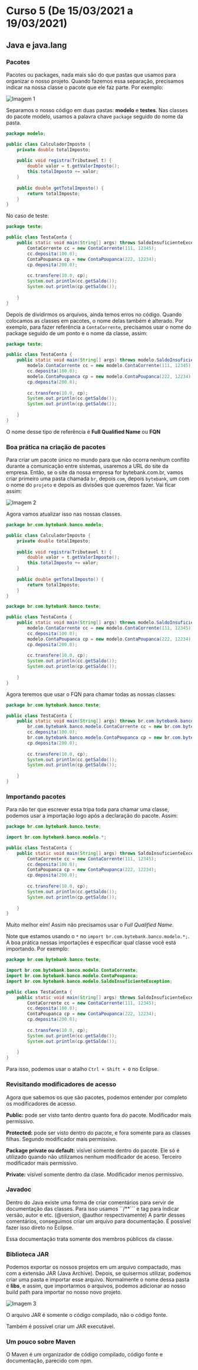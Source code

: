 # Curso 5 (De 15/03/2021 a 19/03/2021)

## Java e java.lang

### Pacotes

Pacotes ou packages, nada mais são do que pastas que usamos para organizar o nosso projeto. Quando fazemos essa separação, precisamos indicar na nossa classe o pacote que ele faz parte. Por exemplo: 

![Imagem 1](./imgs/java-javalang-img-1.png)

Separamos o nosso código em duas pastas: **modelo** e **testes**. Nas classes do pacote modelo, usamos a palavra chave ``package`` seguido do nome da pasta.

```java
package modelo;

public class CalculadorImposto {
	private double totalImposto;
	
	public void registra(Tributavel t) {
		double valor = t.getValorImposto();
		this.totalImposto += valor;
	}
	
	public double getTotalImposto() {
		return totalImposto;
	}
}
```

No caso de teste: 

```java
package teste;

public class TestaConta {
	public static void main(String[] args) throws SaldoInsuficienteException {
		ContaCorrente cc = new ContaCorrente(111, 12345);
		cc.deposita(100.0);
		ContaPoupanca cp = new ContaPoupanca(222, 12234);
		cp.deposita(200.0);
		
		cc.transfere(10.0, cp);
		System.out.println(cc.getSaldo());
		System.out.println(cp.getSaldo());
		
	}
}
```

Depois de dividirmos os arquivos, ainda temos erros no código. Quando colocamos as classes em pacotes, o nome delas também é alterado. Por exemplo, para fazer referência a ``ContaCorrente``, precisamos usar o nome do package seguido de um ponto e o nome da classe, assim:

```java
package teste;

public class TestaConta {
	public static void main(String[] args) throws modelo.SaldoInsuficienteException {
		modelo.ContaCorrente cc = new modelo.ContaCorrente(111, 12345);
		cc.deposita(100.0);
		modelo.ContaPoupanca cp = new modelo.ContaPoupanca(222, 12234);
		cp.deposita(200.0);
		
		cc.transfere(10.0, cp);
		System.out.println(cc.getSaldo());
		System.out.println(cp.getSaldo());
		
	}
}
```

O nome desse tipo de referência é **Full Qualified Name** ou **FQN**

### Boa prática na criação de pacotes

Para criar um pacote único no mundo para que não ocorra nenhum conflito durante a comunicação entre sistemas, usaremos a URL do site da empresa. Então, se o site da nossa empresa for bytebank.com.br, vamos criar primeiro uma pasta chamada ``br``, depois ``com``, depois ``bytebank``, um com o nome do ``projeto`` e depois as divisões que queremos fazer. Vai ficar assim: 

![Imagem 2](./imgs/java-javalang-img-2.png)

Agora vamos atualizar isso nas nossas classes.

```java
package br.com.bytebank.banco.modelo;

public class CalculadorImposto {
	private double totalImposto;
	
	public void registra(Tributavel t) {
		double valor = t.getValorImposto();
		this.totalImposto += valor;
	}
	
	public double getTotalImposto() {
		return totalImposto;
	}
}
```

```java
package br.com.bytebank.banco.teste;

public class TestaConta {
	public static void main(String[] args) throws modelo.SaldoInsuficienteException {
		modelo.ContaCorrente cc = new modelo.ContaCorrente(111, 12345);
		cc.deposita(100.0);
		modelo.ContaPoupanca cp = new modelo.ContaPoupanca(222, 12234);
		cp.deposita(200.0);
		
		cc.transfere(10.0, cp);
		System.out.println(cc.getSaldo());
		System.out.println(cp.getSaldo());
		
	}
}
```

Agora teremos que usar o FQN para chamar todas as nossas classes: 

```java
package br.com.bytebank.banco.teste;

public class TestaConta {
	public static void main(String[] args) throws br.com.bytebank.banco.modelo.SaldoInsuficienteException {
		br.com.bytebank.banco.modelo.ContaCorrente cc = new br.com.bytebank.banco.modelo.ContaCorrente(111, 12345);
		cc.deposita(100.0);
		br.com.bytebank.banco.modelo.ContaPoupanca cp = new br.com.bytebank.banco.modelo.ContaPoupanca(222, 12234);
		cp.deposita(200.0);
		
		cc.transfere(10.0, cp);
		System.out.println(cc.getSaldo());
		System.out.println(cp.getSaldo());
		
	}
}
```
### Importando pacotes

Para não ter que escrever essa tripa toda para chamar uma classe, podemos usar a importação logo após a declaração do pacote. Assim: 

```java
package br.com.bytebank.banco.teste;

import br.com.bytebank.banco.modelo.*;

public class TestaConta {
	public static void main(String[] args) throws SaldoInsuficienteException {
		ContaCorrente cc = new ContaCorrente(111, 12345);
		cc.deposita(100.0);
		ContaPoupanca cp = new ContaPoupanca(222, 12234);
		cp.deposita(200.0);
		
		cc.transfere(10.0, cp);
		System.out.println(cc.getSaldo());
		System.out.println(cp.getSaldo());
		
	}
}
```

Muito melhor eim! Assim não precisamos usar o *Full Qualified Name*.

Note que estamos usando o ``*`` no ``import br.com.bytebank.banco.modelo.*;``. A boa prática nessas importações é especificar qual classe você está importando. Por exemplo: 

```java
package br.com.bytebank.banco.teste;

import br.com.bytebank.banco.modelo.ContaCorrente;
import br.com.bytebank.banco.modelo.ContaPoupanca;
import br.com.bytebank.banco.modelo.SaldoInsuficienteException;

public class TestaConta {
	public static void main(String[] args) throws SaldoInsuficienteException {
		ContaCorrente cc = new ContaCorrente(111, 12345);
		cc.deposita(100.0);
		ContaPoupanca cp = new ContaPoupanca(222, 12234);
		cp.deposita(200.0);
		
		cc.transfere(10.0, cp);
		System.out.println(cc.getSaldo());
		System.out.println(cp.getSaldo());
		
	}
}
```

Para isso, podemos usar o atalho ``Ctrl + Shift + O`` no Eclipse. 

### Revisitando modificadores de acesso

Agora que sabemos os que são pacotes, podemos entender por completo os modificadores de acesso.

**Public:** pode ser visto tanto dentro quanto fora do pacote. Modificador mais permissivo.

**Protected:** pode ser visto dentro do pacote, e fora somente para as classes filhas. Segundo modificador mais permissivo.

**Package private ou default:** visível somente dentro do pacote. Ele só é utilizado quando não utilizamos nenhum modificador de aceso. Terceiro modificador mais permissivo. 

**Private:** visível somente dentro da clase. Modificador menos permissivo. 

### Javadoc

Dentro do Java existe uma forma de criar comentários para servir de documentação das classes. Para isso usamos ``/**``` e tag para indicar versão, autor e etc. (@version, @author respectivamente) A partir desses comentários, conseguimos criar um arquivo para documentação. É possível fazer isso direto no Eclipse. 

Essa documentação trata somente dos membros públicos da classe.

### Biblioteca JAR

Podemos exportar os nossos projetos em um arquivo compactado, mas com a extensão JAR (Java Archive). Depois, se quisermos utilizar, podemos criar uma pasta e importar esse arquivo. Normalmente o nome dessa pasta é **libs**, e assim, que importarmos o arquivos, podemos adicionar ao nosso build path para importar no nosso novo projeto. 

![Imagem 3](./imgs/java-javalang-img-3.png)

O arquivo JAR é somente o código compilado, não o código fonte. 

Também é possível criar um JAR executável. 

### Um pouco sobre Maven

O Maven é um organizador de código compilado, código fonte e documentação, parecido com npm. 